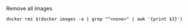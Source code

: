 Remove all <none> images
```shell
docker rmi $(docker images -a | grep "^<none>" | awk '{print $3}')
```